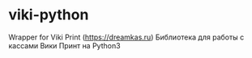 # viki-python
Wrapper for Viki Print (https://dreamkas.ru)
Библиотека для работы с кассами Вики Принт на Python3
